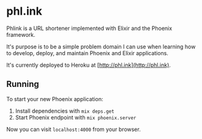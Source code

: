# phl.ink

Phlink is a URL shortener implemented with Elixir and the Phoenix framework.

It's purpose is to be a simple problem domain I can use when learning how to
develop, deploy, and maintain Phoenix and Elixir applications.

It's currently deployed to Heroku at [http://phl.ink](http://phl.ink).

## Running

To start your new Phoenix application:

1. Install dependencies with `mix deps.get`
2. Start Phoenix endpoint with `mix phoenix.server`

Now you can visit `localhost:4000` from your browser.

